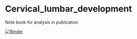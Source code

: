 # Cervical_lumbar_development
Note book for analysis in publication

[![Binder](https://mybinder.org/badge_logo.svg)](https://mybinder.org/v2/gh/CalvinChad/Cervical_lumbar_development/master)
